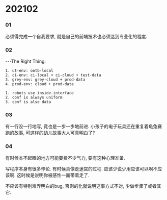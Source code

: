 # 202102


### 01

必须得完成一个自我要求, 就是自己的前端技术也必须达到专业化的程度.

### 02

---The Right Thing:

    1. ut-env: ootb-local
    2. ci-env: ci-local + ci-cloud + test-data
    3. grey-env: grey-cloud + prod-data
    4. prod-env: cloud + prod-data

    1. robots use inside-interface
    2. conf is always uniform
    3. conf is also data

### 03

有一行没一行地写, 竟也是一步一步地前进.
小孩子的电子玩具还在重复着龟兔赛跑的故事, 可这样的幼儿故事大人可真明白了?

### 04

有时候本不起眼的地方可能要费不少气力, 要有这种心理准备.

写程序本身有很多悖论. 有时候真像走迷宫的过程. 应该少说少用应该可以啊不应该啊.
这时候是说明你被感性一面带着走了.

不应该有特别难弄明白的bug, 否则的化就说明这事方式不对, 少做步骤了或者其它.
